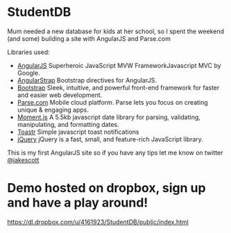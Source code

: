 StudentDB
=========

Mum needed a new database for kids at her school, so I spent the weekend (and some) building a site with AngularJS and Parse.com

Libraries used:
- [AngularJS][0] Superheroic JavaScript MVW FrameworkJavascript MVC by Google.
- [AngularStrap][1] Bootstrap directives for AngularJS.
- [Bootstrap][2] Sleek, intuitive, and powerful front-end framework for faster and easier web development.
- [Parse.com][3] Mobile cloud platform. Parse lets you focus on creating unique & engaging apps.
- [Moment.js][4] A 5.5kb javascript date library for parsing, validating, manipulating, and formatting dates.
- [Toastr][5] Simple javascript toast notifications
- [jQuery][6] jQuery is a fast, small, and feature-rich JavaScript library.

This is my first AngularJS site so if you have any tips let me know on twitter [@jakescott][6]

Demo hosted on dropbox, sign up and have a play around!
===========
https://dl.dropbox.com/u/4161923/StudentDB/public/index.html

[0]: http://angularjs.org/
[1]: http://mgcrea.github.com/angular-strap/
[2]: http://twitter.github.com/bootstrap/
[3]: http://parse.com/
[4]: http://momentjs.com/
[5]: https://github.com/CodeSeven/toastr
[5]: http://twitter.com/jakescott
[6]: http://jquery.com/
